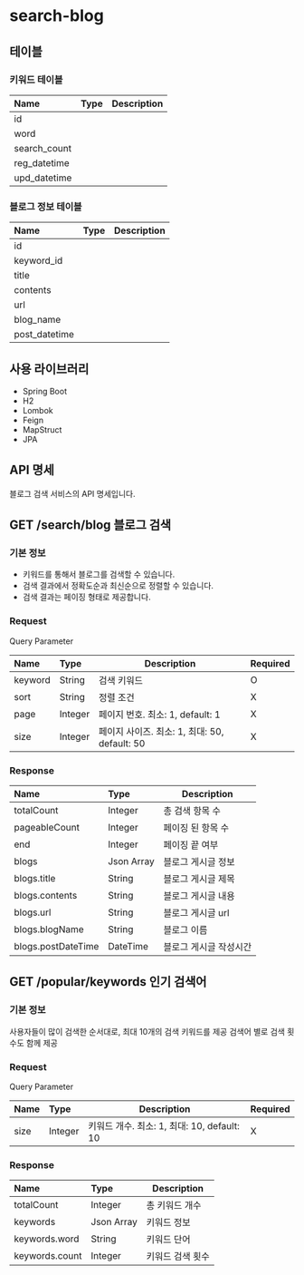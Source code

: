 # search-blog

## 테이블
### 키워드 테이블
| Name         | Type    | Description |
|:-------------|:--------|-------------|
| id           |         |             |
| word         |         |             |
| search_count |         |             |
| reg_datetime |         |             |
| upd_datetime |         |             |

### 블로그 정보 테이블
| Name          | Type    | Description |
|:--------------|:--------|-------------|
| id            |         |             |
| keyword_id    |         |             |
| title         |         |             |
| contents      |         |             |
| url           |         |             |
| blog_name     |         |             |
| post_datetime |         |             |

## 사용 라이브러리
- Spring Boot
- H2
- Lombok
- Feign
- MapStruct
- JPA

## API 명세
블로그 검색 서비스의 API 명세입니다.

## GET /search/blog 블로그 검색

### 기본 정보
- 키워드를 통해서 블로그를 검색할 수 있습니다.
- 검색 결과에서 정확도순과 최신순으로 정렬할 수 있습니다.
- 검색 결과는 페이징 형태로 제공합니다.
### Request
Query Parameter

| Name    | Type    | Description                         | Required |
|:--------|:--------|-------------------------------------|----------|
| keyword | String  | 검색 키워드                              | O        |
| sort    | String  | 정렬 조건                               | X        |
| page    | Integer | 페이지 번호. 최소: 1, default: 1           | X        |
| size    | Integer | 페이지 사이즈. 최소: 1, 최대: 50, default: 50 | X        |

### Response
| Name               | Type       | Description  |
|:-------------------|:-----------|--------------|
| totalCount         | Integer    | 총 검색 항목 수    |
| pageableCount      | Integer    | 페이징 된 항목 수   |
| end                | Integer    | 페이징 끝 여부     |
| blogs              | Json Array | 블로그 게시글 정보   |
| blogs.title        | String     | 블로그 게시글 제목   |
| blogs.contents     | String     | 블로그 게시글 내용   |
| blogs.url          | String     | 블로그 게시글 url  |
| blogs.blogName     | String     | 블로그 이름       |
| blogs.postDateTime | DateTime   | 블로그 게시글 작성시간 |

## GET /popular/keywords 인기 검색어
### 기본 정보
사용자들이 많이 검색한 순서대로, 최대 10개의 검색 키워드를 제공
검색어 별로 검색 횟수도 함께 제공
### Request
Query Parameter

| Name | Type    | Description                        | Required |
|:-----|:--------|------------------------------------|----------|
| size | Integer | 키워드 개수. 최소: 1, 최대: 10, default: 10 | X        |

### Response
| Name           | Type       | Description |
|:---------------|:-----------|-------------|
| totalCount     | Integer    | 총 키워드 개수    |
| keywords       | Json Array | 키워드 정보      |
| keywords.word  | String     | 키워드 단어      |
| keywords.count | Integer    | 키워드 검색 횟수   |
